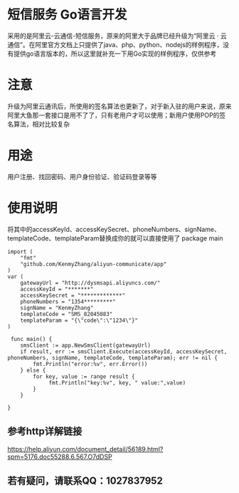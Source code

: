# 短信服务 Go语言开发 
采用的是阿里云-云通信-短信服务，原来的阿里大于品牌已经升级为“阿里云 · 云通信”。在阿里官方文档上只提供了java、php、python、nodejs的样例程序，没有提供go语言版本的，所以这里就补充一下用Go实现的样例程序，仅供参考

# 注意
升级为阿里云通讯后，所使用的签名算法也更新了，对于新入驻的用户来说，原来阿里大鱼那一套接口是用不了了，只有老用户才可以使用；新用户使用POP的签名算法，相对比较复杂

# 用途
用户注册、找回密码、用户身份验证、验证码登录等等

# 使用说明
将其中的accessKeyId、accessKeySecret、phoneNumbers、signName、templateCode、templateParam替换成你的就可以直接使用了
	package main 

	import (
		"fmt"
		"github.com/KenmyZhang/aliyun-communicate/app"
	)
	var (
		gatewayUrl = "http://dysmsapi.aliyuncs.com/"		
		accessKeyId = "*******"
		accessKeySecret = "*************"
		phoneNumbers = "1354*********"
		signName = "KenmyZhang"
		templateCode = "SMS_82045083"
		templateParam = "{\"code\":\"1234\"}"
	)

	 func main() {
	 	smsClient := app.NewSmsClient(gatewayUrl)
	 	if result, err := smsClient.Execute(accessKeyId, accessKeySecret, phoneNumbers, signName, templateCode, templateParam); err != nil {
	 		fmt.Println("error:%v", err.Error())
	 	} else {
	 		for key, value := range result {
	 			 fmt.Println("key:%v", key, " value:",value)
	 		}
	 	}
		
	}
## 参考http详解链接
https://help.aliyun.com/document_detail/56189.html?spm=5176.doc55288.6.567.O7dDSP

## 若有疑问，请联系QQ：1027837952
